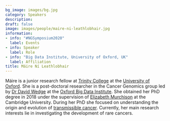 ```yaml
---
bg_image: images/bg.jpg
category: Speakers
description: 
draft: false
image: images/people/maire-ni-leathlobhair.jpg
information:
- info: "#NGSymposium2020"
  label: Events
- info: Speaker
  label: Role
- info: "Big Data Institute, University of Oxford, UK"
  label: Affiliation
title: Máire Ní Leathlobhair
---
```


Máire is a junior research fellow at [Trinity College](https://www.trinity.ox.ac.uk/) at the [University of Oxford](http://www.ox.ac.uk/). She is a post-doctoral researcher in the Cancer Genomics group led by [Dr David Wedge](https://www.bdi.ox.ac.uk/Team/david-wedge) at the [Oxford Big Data Institute](https://www.bdi.ox.ac.uk/). She obtained her PhD degree in 2018 under the supervision of [Elizabeth Murchison](https://www.tcg.vet.cam.ac.uk/directory/elizabeth-murchison) at the Cambridge University. During her PhD she focused on understanding the origin and evolution of [transmissible cancer](https://www.tcg.vet.cam.ac.uk/about). Currently, her main research interests lie in investigating the development of rare cancers.
